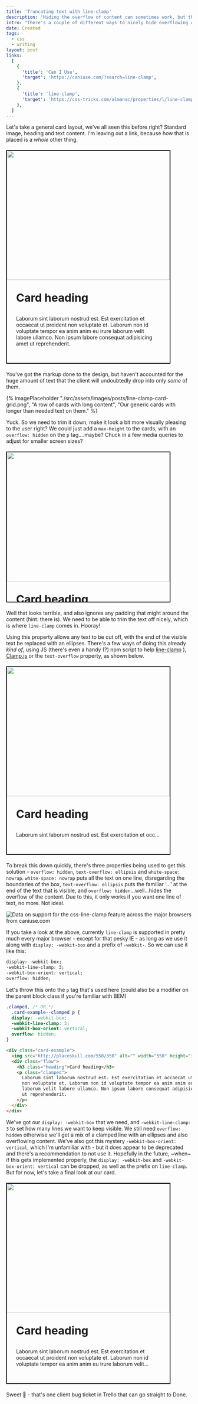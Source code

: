 ```yaml
---
title: 'Truncating text with line-clamp'
description: 'Hiding the overflow of content can sometimes work, but the line-clamp property can be more efficient, and look nicer!'
intro: "There's a couple of different ways to nicely hide overflowing content, but using the `line-clamp` property is a great way forwards for it, so let's check it out."
date: Created
tags:
  - css
  - writing
layout: post
links:
  [
    {
      'title': 'Can I Use',
      'target': 'https://caniuse.com/?search=line-clamp',
    },
    {
      'title': 'line-clamp',
      'target': 'https://css-tricks.com/almanac/properties/l/line-clamp',
    },
  ]
---
```


Let's take a general card layout, we've all seen this before right? Standard image, heading and text content. I'm leaving out a link, because how that is placed is a _whole_ other thing.

<style>
  .card-example {
    width: fit-content;
    max-width: 50ch;
    height: fit-content;
    border: 2px solid black;
    margin-block: 20px;
  }

  .card-example--thin {
    max-width: 24ch;
  }

  .card-example--mh {
    height: 100%;
    max-height: 405px;
    overflow: hidden;
  }

  .card-grid {
    column-gap: 40px;
  }

  .card-example .flow {
    padding-inline: 25px;
    padding-block: 30px;
  }

  .card-example .flow > * + * {
    margin-block-start: 1.5rem;
  }

  .card-example h3 {
    font-size: 30px;
    font-weight: bold;
    margin-top: 0;
  }

  .card-example img {
    width: 100%;
    aspect-ratio: 16 / 9;
  }

  .card-example .clamped {
    display: -webkit-box;
    -webkit-line-clamp: 3;
    -webkit-box-orient: vertical;
    overflow: hidden;
  }

  .card--example--truncate {
    width: auto;
  }

  .card-example--truncate p {
    text-overflow: ellipsis;
    overflow: hidden;
    white-space: nowrap;
  }

  @media (max-width: 768px) {
      .card-example--mh {
        max-height: 375px;
      }
  }

  @media (max-width: 395px) {
      .card-example--mh {
        max-height: 335px;
      }
  }
</style>

<div class="card-example">
  <img src='http://placeskull.com/550/350' alt='' width="550" height="350" />
  <div class="flow">
    <h3 class="heading">Card heading</h3>
    <p>Laborum sint laborum nostrud est. Est exercitation et occaecat ut proident non voluptate et. Laborum non id voluptate tempor ea anim anim eu irure laborum velit labore ullamco. Non ipsum labore consequat adipisicing amet ut reprehenderit.</p>
  </div>
</div>

You've got the markup done to the design, but haven't accounted for the huge amount of text that the client will undoubtedly drop into only _some_ of them.

{% imagePlaceholder "./src/assets/images/posts/line-clamp-card-grid.png", "A row of cards with long content", "Our generic cards with longer than needed text on them." %}

Yuck. So we need to trim it down, make it look a bit more visually pleasing to the user right? We could just add a `max-height` to the cards, with an `overflow: hidden` on the `p` tag....maybe? Chuck in a few media queries to adjust for smaller screen sizes?

<div class="card-example card-example--mh">
  <img src='http://placeskull.com/550/350' alt='' width="550" height="350" />
  <div class="flow">
    <h3 class="heading">Card heading</h3>
    <p>Laborum sint laborum nostrud est. Est exercitation et occaecat ut proident non voluptate et. Laborum non id voluptate tempor ea anim anim eu irure laborum velit labore ullamco. Non ipsum labore consequat adipisicing amet ut reprehenderit.</p>
  </div>
</div>

Well that looks terrible, and also ignores any padding that might around the content (hint: there is). We need to be able to trim the text off nicely, which is where `line-clamp` comes in. Hooray!

Using this property allows any text to be cut off, with the end of the visible text be replaced with an ellipses. There's a few ways of doing this already _kind of_, using JS (there's even a handy (?) npm script to help [line-clamp](https://www.npmjs.com/package/line-clamp) ), [Clamp.js](https://github.com/josephschmitt/Clamp.js) or the `text-overflow` property, as shown below.

<div class="card-example card-example--truncate">
  <img src='http://placeskull.com/550/350' alt='' width="550" height="350" />
  <div class="flow">
    <h3 class="heading">Card heading</h3>
    <p>Laborum sint laborum nostrud est. Est exercitation et occaecat ut proident non voluptate et. Laborum non id voluptate tempor ea anim anim eu irure laborum velit labore ullamco. Non ipsum labore consequat adipisicing amet ut reprehenderit.</p>
  </div>
</div>

To break this down quickly, there's three properties being used to get this solution - `overflow: hidden`, `text-overflow: ellipsis` and `white-space: nowrap`. `white-space: nowrap` puts all the text on one line, disregarding the boundaries of the box, `text-overflow: ellipsis` puts the familiar '...' at the end of the text that is visible, and `overflow: hidden`...well...hides the overflow of the content. Due to this, it only works if you want one line of text, no more. Not ideal.

<p class="ciu_embed" data-feature="css-line-clamp" data-periods="future_1,current,past_1" data-accessible-colours="false">
  <picture>
    <source type="image/webp" srcset="https://caniuse.bitsofco.de/image/css-line-clamp.webp">
    <source type="image/png" srcset="https://caniuse.bitsofco.de/image/css-line-clamp.png">
    <img src="https://caniuse.bitsofco.de/image/css-line-clamp.jpg" alt="Data on support for the css-line-clamp feature across the major browsers from caniuse.com">
  </picture>
</p>

If you take a look at the above, currently `line-clamp` is supported in pretty much every major browser - except for that pesky IE - as long as we use it along with `display: -webkit-box` and a prefix of `-webkit-`. So we can use it like this:

```css
display: -webkit-box;
-webkit-line-clamp: 3;
-webkit-box-orient: vertical;
overflow: hidden;
```

Let's throw this onto the `p` tag that's used here (could also be a modifier on the parent block class if you're familiar with BEM)

```css
.clamped, /* OR */
  .card-example--clamped p {
  display: -webkit-box;
  -webkit-line-clamp: 3;
  -webkit-box-orient: vertical;
  overflow: hidden;
}
```

```html
<div class="card-example">
  <img src="http://placeskull.com/550/350" alt="" width="550" height="350" />
  <div class="flow">
    <h3 class="heading">Card heading</h3>
    <p class="clamped">
      Laborum sint laborum nostrud est. Est exercitation et occaecat ut proident
      non voluptate et. Laborum non id voluptate tempor ea anim anim eu irure
      laborum velit labore ullamco. Non ipsum labore consequat adipisicing amet
      ut reprehenderit.
    </p>
  </div>
</div>
```

We've got our `display: -webkit-box` that we need, and `-webkit-line-clamp: 3` to set how many lines we want to keep visible. We still need `overflow: hidden` otherwise we'll get a mix of a clamped line with an ellipses and also overflowing content. We've also got this mystery `-webkit-box-orient: vertical`, which I'm unfamiliar with - but it does appear to be deprecated and there's a recommendation to not use it. Hopefully in the future, ~when~ if this gets implemented properly, the `display: -webkit-box` and `-webkit-box-orient: vertical` can be dropped, as well as the prefix on `line-clamp`. But for now, let's take a final look at our card.

<div class="card-example">
  <img src="http://placeskull.com/550/350" alt="" width="550" height="350" />
  <div class="flow">
    <h3 class="heading">Card heading</h3>
    <p class="clamped">
      Laborum sint laborum nostrud est. Est exercitation et occaecat ut proident
      non voluptate et. Laborum non id voluptate tempor ea anim anim eu irure
      laborum velit labore ullamco. Non ipsum labore consequat adipisicing amet
      ut reprehenderit.
    </p>
  </div>
</div>

Sweet 🤘 - that's one client bug ticket in Trello that can go straight to Done.
